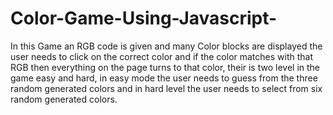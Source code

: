 # Color-Game-Using-Javascript-
In this Game an RGB code is given and many Color blocks are displayed the user needs to click on the correct color and if the color matches with that RGB then everything on the page turns to that color, their is two level in the game easy and hard, in easy mode the user needs to guess from the three random generated colors and in hard level the user needs to select from six random generated colors.
